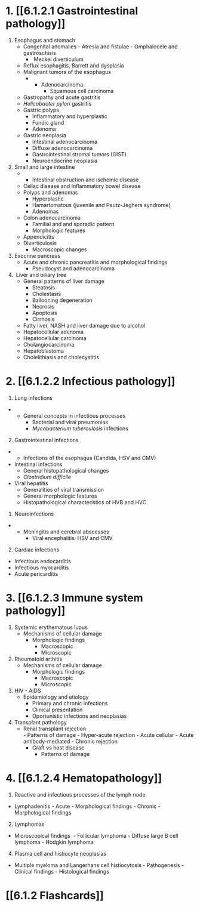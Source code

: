 # 1. [[6.1.2.1 Gastrointestinal pathology]]
1. Esophagus and stomach
	- Congenital anomalies
	        - Atresia and fistulae
	        - Omphalocele and gastroschisis
	    -  Meckel diverticulum
	- Reflux esophagitis, Barrett and dysplasia
	- Malignant tumors of the esophagus
		- - Adenocarcinoma
			- Squamous cell carcinoma
	- Gastropathy and acute gastritis
	- _Helicobacter pylori_ gastritis
	- Gastric polyps
		- Inflammatory and hyperplastic
		- Fundic gland 
		- Adenoma
	- Gastric neoplasia
		- Intestinal adenocarcinoma
		- Diffuse adenocarcinoma
		- Gastrointestinal stromal tumors (GIST)
		- Neuroendocrine neoplasia
2. Small and large intestine 
	- - Intestinal obstruction and ischemic disease 
	- Celiac disease and Inflammatory bowel disease 
	- Polyps and adenomas
		- Hyperplastic
		- Hamartomatous (juvenile and Peutz-Jeghers syndrome)
		- Adenomas
	- Colon adenocarcinoma  
		- Familial and and sporadic pattern
		- Morphologic features
	- Appendicitis
	- Diverticulosis
		- Macroscopic changes
3. Exocrine pancreas 
	- Acute and chronic pancreatitis and morphological findings
	    - Pseudocyst and adenocarcinoma
4.  Liver and biliary tree
	- General patterns of liver damage
        - Steatosis
        - Cholestasis
        - Ballooning degeneration
        - Necrosis
        - Apoptosis
        - Cirrhosis
    - Fatty liver, NASH and liver damage due to alcohol
    - Hepatocellular adenoma
    - Hepatocellular carcinoma
    - Cholangiocarcinoma
    - Hepatoblastoma
    - Cholelithiasis and cholecystitis
# 2. [[6.1.2.2 Infectious pathology]]
1. Lung infections
- - General concepts in infectious processes
    - Bacterial and viral pneumonias
    - _Mycobacterium tuberculosis_ infections
2. Gastrointestinal infections
- - Infections of the esophagus (Candida, HSV and CMV)
- Intestinal infections 
	- General histopathological changes
	- _Clostridium difficile_
- Viral hepatitis
	- Generalities of viral transmission
	- General morphologic features
	- Histopathological characteristics of HVB and HVC
1. Neuroinfections 
- - Meningitis and cerebral abscesses
    - Viral encephalitis: HSV and CMV
2. Cardiac infections
- Infectious endocarditis
- Infectious myocarditis
- Acute pericarditis
# 3. [[6.1.2.3 Immune system pathology]]
1. Systemic erythematous lupus
	- Mechanisms of cellular damage
	    - Morphologic findings
	        - Macroscopic
	        - Microscopic
2. Rheumatoid arthitis 
	- Mechanisms of cellular damage
	    - Morphologic findings
	        - Macroscopic
	        - Microscopic
3. HIV - AIDS
	- Epidemiology and etiology 
	    - Primary and chronic infections 
	    - Clinical presentation
	    - Oportunistic infections and neoplasias
4. Transplant pathology 
	- Renal transplant rejection  
	        - Patterns of damage
	            - Hyper-acute rejection
	            - Acute cellular
	            - Acute antibody-mediated
	            - Chronic rejection
	    - Graft vs host disease
	        - Patterns of damage
# 4. [[6.1.2.4 Hematopathology]]
1. Reactive and infectious processes of the lymph node
- Lymphadenitis
        - Acute
            - Morphological findings
        - Chronic
            - Morphological findings
2. Lymphomas
- Microscopical findings 
        - Follicular lymphoma
        - Diffuse large B cell lymphoma
        - Hodgkin lymphoma
4. Plasma cell and histiocyte neoplasias
- Multiple myeloma and Langerhans cell histiocytosis
        - Pathogenesis
        - Clinical findings
        - Histological findings

# [[6.1.2 Flashcards]]